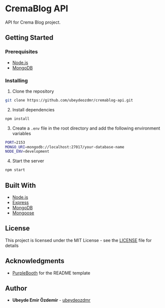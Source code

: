 # CremaBlog API

API for Crema Blog project.

## Getting Started

### Prerequisites

- [Node.js](https://nodejs.org/en/)
- [MongoDB](https://www.mongodb.com/)

### Installing

1. Clone the repository

```bash
git clone https://github.com/ubeydeozdmr/cremablog-api.git
```

2. Install dependencies

```bash
npm install
```

3. Create a `.env` file in the root directory and add the following environment variables

```bash
PORT=2153
MONGO_URI=mongodb://localhost:27017/your-database-name
NODE_ENV=development
```

4. Start the server

```bash
npm start
```

## Built With

- [Node.js](https://nodejs.org/en/)
- [Express](https://expressjs.com/)
- [MongoDB](https://www.mongodb.com/)
- [Mongoose](https://mongoosejs.com/)

## License

This project is licensed under the MIT License - see the [LICENSE](LICENSE) file for details

## Acknowledgments

- [PurpleBooth](https://gist.github.com/PurpleBooth/109311bb0361f32d87a2) for the README template

## Author

- **Ubeyde Emir Özdemir** - [ubeydeozdmr](https://github.com/ubeydeozdmr)
